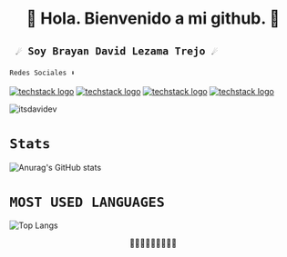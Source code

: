 <h1 align="center">🥷 Hola. Bienvenido a mi github. 🥷</h1>
<h2><pre>
<code align="center" display="block"> ☄️ Soy Brayan David Lezama Trejo ☄️ </code>
</pre></h2>

<code background="black">Redes Sociales ⬇️</code>
<br/>
<br/>
[![techstack logo](https://readme-components.vercel.app/api?component=logo&logo=twitter&text=Twitter&animation=spin&fill=1DA1F2)](https://twitter.com/itsDavidev)
[![techstack logo](https://readme-components.vercel.app/api?component=logo&logo=linkedin&text=LinkIn&animation=spin&fill=162636)](https://www.linkedin.com/in/david-lezama-a81741219/)
[![techstack logo](https://readme-components.vercel.app/api?component=logo&logo=instagram&text=Intagram&animation=spin&fill=c13584)](https://www.instagram.com/itsDavidev/)
[![techstack logo](https://readme-components.vercel.app/api?component=logo&logo=github&text=github&animation=spin&fill=000000)](https://github.com/L-Davidev/itsDavidev)

![itsdavidev](https://github.com/itsDavidev/itsDavidev/blob/main/assets/dlt.png)

# `Stats`

![Anurag's GitHub stats](https://github-readme-stats.vercel.app/api?username=itsDavidev&show_icons=true&title_color=0ff&icon_color=f00&text_color=fff&bg_color=000)

# `MOST USED LANGUAGES`

![Top Langs](https://github-readme-stats.vercel.app/api/top-langs/?username=itsDavidev&layout=compac&title_color=0ff&icon_color=f00&text_color=fff&bg_color=000)



<p align="center"> 🏁🏁🏁🏁🏁🏁🏁🏁🏁</p>
